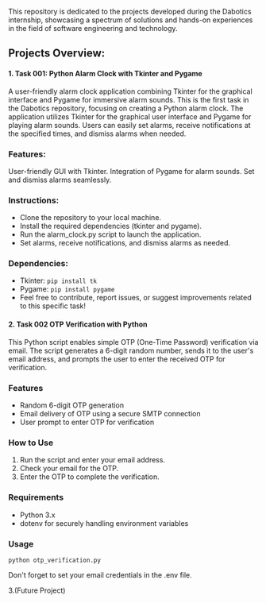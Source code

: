This repository is dedicated to the projects developed during the Dabotics internship, 
showcasing a spectrum of solutions and hands-on experiences in the field of software engineering and technology. 

<h2>Projects Overview:</h2>

<h4>1. Task 001: Python Alarm Clock with Tkinter and Pygame</h4>
A user-friendly alarm clock application combining Tkinter for the graphical interface and Pygame for immersive alarm sounds.
This is the first task in the Dabotics repository, focusing on creating a Python alarm clock. The application utilizes Tkinter for the graphical user interface and Pygame for playing alarm sounds.
Users can easily set alarms, receive notifications at the specified times, and dismiss alarms when needed.

<h3>Features:</h3>

User-friendly GUI with Tkinter.
Integration of Pygame for alarm sounds.
Set and dismiss alarms seamlessly.


<h3>Instructions:</h3>

- Clone the repository to your local machine.
- Install the required dependencies (tkinter and pygame).
- Run the alarm_clock.py script to launch the application.
- Set alarms, receive notifications, and dismiss alarms as needed.


<h3>Dependencies:</h3>

- Tkinter: <code>pip install tk</code>
- Pygame: <code>pip install pygame</code>
- Feel free to contribute, report issues, or suggest improvements related to this specific task!

<h4>2. Task 002 OTP Verification with Python</h4>
This Python script enables simple OTP (One-Time Password) verification via email. 
The script generates a 6-digit random number, sends it to the user's email address, 
and prompts the user to enter the received OTP for verification.

<h3>Features</h3>
<ul>
  <li>Random 6-digit OTP generation</li>
  <li>Email delivery of OTP using a secure SMTP connection</li>
  <li>User prompt to enter OTP for verification</li>
</ul>

<h3>How to Use</h3>
<ol>
  <li>Run the script and enter your email address.</li>
  <li>Check your email for the OTP.</li>
  <li>Enter the OTP to complete the verification.</li>
</ol>

<h3>Requirements</h3>
<ul>
  <li>Python 3.x</li>
  
  <li>dotenv for securely handling environment variables</li>
</ul>

<h3>Usage</h3>
<code>python otp_verification.py</code>
<p>Don't forget to set your email credentials in the .env file.</p>



3.(Future Project)
